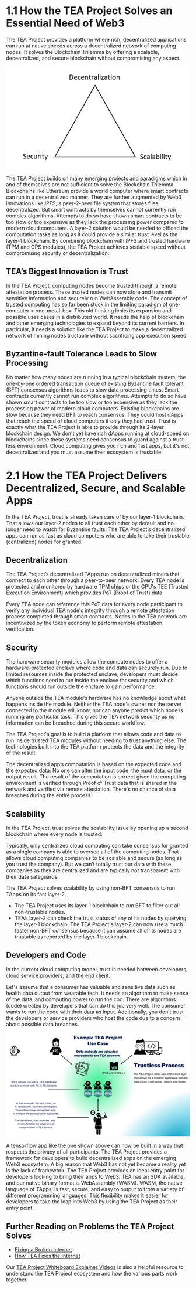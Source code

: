 # 1.1 How the TEA Project Solves an Essential Need of Web3

The TEA Project provides a platform where rich, decentralized applications can run at native speeds across a decentralized network of computing nodes.  It solves the Blockchain Trilemma by offering a scalable, decentralized, and secure blockchain without compromising any aspect.

![](./_1-trilemna.png)

The TEA Project builds on many emerging projects and paradigms which in and of themselves are not sufficient to solve the Blockchain Trilemma. Blockchains like Ethereum provide a world computer where smart contracts can run in a decentralized manner. They are further augmented by Web3 innovations like IPFS, a peer-2-peer file system that stores files decentralized. But smart contracts by themselves cannot currently run complex algorithms. Attempts to do so have shown smart contracts to be too slow or too expensive as they lack the processing power compared to modern cloud computers. A layer-2 solution would be needed to offload the computation tasks as long as it could provide a similar trust level as the layer-1 blockchain. By combining blockchain with IPFS and trusted hardware (TPM and GPS modules), the TEA Project achieves scalable speed without compromising security or decentralization. 

## TEA’s Biggest Innovation is Trust

In the TEA Project, computing nodes become trusted through a remote attestation process. These trusted nodes can now store and transmit sensitive information and securely run WebAssembly code. The concept of trusted computing has so far been stuck in the limiting paradigm of one-computer = one-metal-box. This old thinking limits its expansion and possible uses cases in a distributed world. It needs the help of blockchain and other emerging technologies to expand beyond its current barriers. In particular, it needs a solution like the TEA Project to make a decentralized network of mining nodes trustable without sacrificing app execution speed.


## Byzantine-fault Tolerance Leads to Slow Processing 
No matter how many nodes are running in a typical blockchain system, the one-by-one ordered transaction queue of existing Byzantine fault tolerant (BFT) consensus algorithms leads to slow data processing times. Smart contracts currently cannot run complex algorithms. Attempts to do so have shown smart contracts to be too slow or too expensive as they lack the processing power of modern cloud computers. 
Existing blockchains are slow because they need BFT to reach consensus. They could host dApps that reach the speed of cloud computers if only they had trust. Trust is exactly what the TEA Project is able to provide through its 2-layer blockchain design.
We don't yet have rich dApps running at cloud-speed on blockchains since these systems need consensus to guard against a trust-less environment. Cloud computing gives you rich and fast apps, but it's not decentralized and you must assume their ecosystem is trustable.

# 2.1 How the TEA Project Delivers Decentralized, Secure, and Scalable Apps
In the TEA Project, trust is already taken care of by our layer-1 blockchain. That allows our layer-2 nodes to all trust each other by default and no longer need to watch for Byzantine faults. The TEA Project’s decentralized apps can run as fast as cloud computers who are able to take their trustable (centralized) nodes for granted.

## Decentralization
The TEA Project’s decentralized TApps run on decentralized miners that connect to each other through a peer-to-peer network. Every TEA node is protected and monitored by hardware TPM chips or the CPU's TEE (Trusted Execution Environment) which provides PoT (Proof of Trust) data. 

Every TEA node can reference this PoT data for every node participant to verify any individual TEA node's integrity through a remote attestation process completed through smart contracts. Nodes in the TEA network are incentivized by the token economy to perform remote attestation verification.

## Security
The hardware security modules allow the compute nodes to offer a hardware-protected enclave where code and data can securely run. Due to limited resources inside the protected enclave, developers must decide which functions need to run inside the enclave for security and which functions should run outside the enclave to gain performance.

Anyone outside the TEA module's hardware has no knowledge about what happens inside the module. Neither the TEA node's owner nor the server connected to the module will know, nor can anyone predict which node is running any particular task. This gives the TEA network security as no information can be breached during this secure workflow.

The TEA Project's goal is to build a platform that allows code and data to run inside trusted TEA modules without needing to trust anything else. The technologies built into the TEA platform protects the data and the integrity of the result.

The decentralized app’s computation is based on the expected code and the expected data. No one can alter the input code, the input data, or the output result.
The result of the computation is correct given the computing environment is verified through Proof of Trust data that is shared in the network and verified via remote attestation.
There's no chance of data breaches during the entire process.

## Scalability
In the TEA Project, trust  solves the scalability issue by opening up a second blockchain where every node is trusted.

Typically, only centralized cloud computing can take consensus for granted as a single company is able to oversee all of the computing nodes. That allows cloud computing companies to be scalable and secure (as long as you trust the company). But we can’t totally trust our data with these companies as they are centralized and are typically not transparent with their data safeguards.

The TEA Project solves scalability by using non-BFT consensus to run TApps on its fast layer-2.
- The TEA Project uses its layer-1 blockchain to run BFT to filter out all non-trustable nodes. 
- TEA’s layer-2 can check the trust status of any of its nodes by querying the layer-1 blockchain. The TEA Project's layer-2 can now use a much faster non-BFT consensus because it can assume all of its nodes are trustable as reported by the layer-1 blockchain. 

## Developers and Code

In the current cloud computing model, trust is needed between developers, cloud service providers, and the end client.

Let's assume that a consumer has valuable and sensitive data such as health data output from wearable tech. It needs an algorithm to make sense of the data, and computing power to run the cod. There are algorithms (code) created by developers that can do this job very well. The consumer wants to run the code with their data as input. Additionally, you don’t trust the developers or service providers who host the code due to a concern about possible data breaches.

![](./1.Example_TEA_Use_Case.png)

A tensorflow app like the one shown above can now be built in a way that respects the privacy of all participants. The TEA Project provides a framework for developers to build decentralized apps on the emerging Web3 ecosystem. A big reason that Web3 has not yet become a reality yet is the lack of framework. The TEA Project provides an ideal entry point for developers looking to bring their apps to Web3. TEA has an SDK available, and our native binary format is WebAssembly (WASM). WASM, the native language of TApps, is fast, secure, and easy to output to from a variety of different programming languages. This flexibility makes it easier for developers to take the leap into Web3 by using the TEA Project as their entry point.

## Further Reading on Problems the TEA Project Solves
- [Fixing a Broken Internet](https://teaproject.medium.com/fixing-a-broken-internet-728f9f0b6df3)
- [How TEA Fixes the Internet](https://teaproject.medium.com/how-tea-fixes-the-internet-a944dfe2db39)

Our [TEA Project Whiteboard Explainer Videos](https://www.youtube.com/watch?v=DSmnP_kgcig&list=PLOhw_qkI0ILVpx0OaY74httLWfK9De9Gb) is also a helpful resource to understand the TEA Project ecosystem and how the various parts work together.


